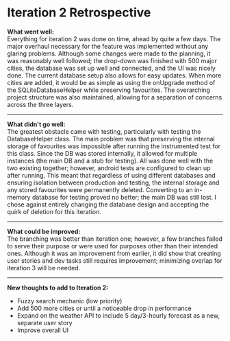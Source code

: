 # Iteration 2 Retrospective

**What went well:**  
Everything for iteration 2 was done on time, ahead by quite a few days. The major overhaul necessary for the feature was implemented without any glaring problems. Although some changes were made to the planning, it was reasonably well followed; the drop-down was finished with 500 major cities, the database was set up well and connected, and the UI was nicely done. The current database setup also allows for easy updates. When more cities are added, it would be as simple as using the onUpgrade method of the SQLiteDatabaseHelper while preserving favourites. The overarching project structure was also maintained, allowing for a separation of concerns across the three layers. 

---

**What didn't go well:**  
The greatest obstacle came with testing, particularly with testing the DatabaseHelper class. The main problem was that preserving the internal storage of favourites was impossible after running the instrumented test for this class. Since the DB was stored internally, it allowed for multiple instances (the main DB and a stub for testing). All was done well with the two existing together; however, android tests are configured to clean up after running. This meant that regardless of using different databases and ensuring isolation between production and testing, the internal storage and any stored favourites were permanently deleted. Converting to an in-memory database for testing proved no better; the main DB was still lost. I chose against entirely changing the database design and accepting the quirk of deletion for this iteration.

---

**What could be improved:**  
The branching was better than iteration one; however, a few branches failed to serve their purpose or were used for purposes other than their intended ones. Although it was an improvement from earlier, it did show that creating user stories and dev tasks still requires improvement; minimizing overlap for iteration 3 will be needed.

---

**New thoughts to add to Iteration 2:**
- Fuzzy search mechanic (low priority)
- Add 500 more cities or until a noticeable drop in performance
- Expand on the weather API to include 5 day/3-hourly forecast as a new, separate user story
- Improve overall UI